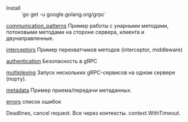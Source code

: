 <dl>
<dt>Install</dt>
<dd>`go get -u google.golang.org/grpc`</dd>
</dl>

[communication_patterns](https://github.com/arslanovdi/gRPC_examples/tree/master/communication_patterns)
Пример работы с унарными методами, потоковыми методами на стороне сервера, клиента и двунаправленные.

[interceptors](https://github.com/arslanovdi/gRPC_examples/tree/master/interceptors)
Пример перехватчиков методов (interceptor, middleware)

[authentication](https://github.com/arslanovdi/gRPC_examples/tree/master/authentication)
Безопасность в gRPC

[multiplexing](https://github.com/arslanovdi/gRPC_examples/tree/master/multiplexing)
Запуск нескольких gRPC-сервисов на одном сервере (порту).

[metadata](https://github.com/arslanovdi/gRPC_examples/tree/master/metadata)
Пример приема/передачи метаданных.

[errors](https://github.com/arslanovdi/gRPC_examples/tree/master/errors)
список ошибок

Deadlines, cancel request.
Все через контексты. context.WithTimeout.
